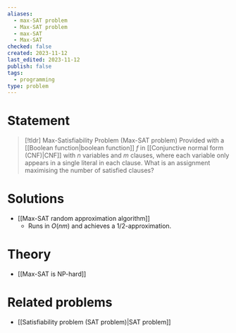 ```yaml
---
aliases:
  - max-SAT problem
  - Max-SAT problem
  - max-SAT
  - Max-SAT
checked: false
created: 2023-11-12
last_edited: 2023-11-12
publish: false
tags:
  - programming
type: problem
---
```

# Statement

>[!tldr] Max-Satisfiability Problem (Max-SAT problem)
>Provided with a [[Boolean function|boolean function]] $f$ in [[Conjunctive normal form (CNF)|CNF]] with $n$ variables and $m$ clauses, where each variable only appears in a single literal in each clause. What is an assignment maximising the number of satisfied clauses?

# Solutions

- [[Max-SAT random approximation algorithm]]
	- Runs in $O(nm)$ and achieves a $1/2$-approximation.

# Theory

- [[Max-SAT is NP-hard]]

# Related problems

- [[Satisfiability problem (SAT problem)|SAT problem]]